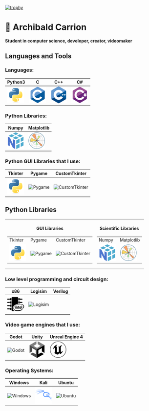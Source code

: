 [![trophy](https://github-profile-trophy.vercel.app/?username=archibald-carrion&theme=matrix)](https://github.com/ryo-ma/github-profile-trophy)

# 👾 Archibald Carrion
**Student in computer science, developer, creator, videomaker**

## Languages and Tools 
<div>

### Languages:
| Python3 | C | C++ | C# |
|----------|----------|----------|-----|
|  <img src="https://github.com/devicons/devicon/blob/master/icons/python/python-original.svg" title="Python"  alt="Python" width="55" height="55"/> |  <img src="https://github.com/devicons/devicon/blob/master/icons/c/c-original.svg" title="C"  alt="C" width="55" height="55"/> |  <img src="https://github.com/devicons/devicon/blob/master/icons/cplusplus/cplusplus-original.svg" title="C plus plus" alt="C++" width="55" height="55"/> |  <img src="https://github.com/devicons/devicon/blob/master/icons/csharp/csharp-original.svg" title="C sharp" alt="C#" width="55" height="55"/>|

### Python Libraries:
| Numpy | Matplotlib |
|----------|----------|
| <img src="https://github.com/devicons/devicon/blob/master/icons/numpy/numpy-original.svg" title="Numpy"  alt="Numpy" width="55" height="55"/> | <img src="https://github.com/devicons/devicon/blob/master/icons/matplotlib/matplotlib-original.svg" title="Matplotlib"  alt="Matplotlib" width="55" height="55"/> |

### Python GUI Libraries that I use:
| Tkinter | Pygame | CustomTkinter |
|----------|----------|----------|
| <img src="https://github.com/devicons/devicon/blob/master/icons/python/python-original.svg" title="Python"  alt="Python" width="55" height="55"/> | <img src="https://user-images.githubusercontent.com/46412508/170405943-e75458ec-6cb4-462e-91ba-43c861a3d6cf.png" title="Pygame"  alt="Pygame" width="55" height="55" align="center"/> | <img src="https://github.com/TomSchimansky/CustomTkinter/blob/master/customtkinter/assets/icons/CustomTkinter_icon_Windows.ico" title="CustomTkinter"  alt="CustomTkinter" width="55" height="55" align="center"/> |

## Python Libraries
<body>
<table border="0" style="background-color: transparent;">
<tr>
<td>
    <table border="0px" bordercolor="#F">
    <h4 align="center">GUI Libraries</h4>
    <tr>
        <td>Tkinter</td>
        <td>Pygame</td>
        <td>CustomTkinter</td>
    </tr>
    <tr>
        <td><img src="https://github.com/devicons/devicon/blob/master/icons/python/python-original.svg" title="Python"  alt="Python" width="55" height="55"/> </td>
        <td> <img src="https://user-images.githubusercontent.com/46412508/170405943-e75458ec-6cb4-462e-91ba-43c861a3d6cf.png" title="Pygame"  alt="Pygame" width="55" height="55" align="center"/> </td>
        <td>  <img src="https://github.com/TomSchimansky/CustomTkinter/blob/master/customtkinter/assets/icons/CustomTkinter_icon_Windows.ico" title="CustomTkinter"  alt="CustomTkinter" width="55" height="55" align="center"/> </td>
    </tr> 
    </table>
</td>
<td>
    <table border="0px" bordercolor="#F">
    <h4 align="center">Scientific Libraries</h4>
    <tr>
        <td>Numpy</td>
        <td>Matplotlib</td>
    </tr>
    <tr>
        <td><img src="https://github.com/devicons/devicon/blob/master/icons/numpy/numpy-original.svg" title="Numpy"  alt="Numpy" width="55" height="55"/> </td>
        <td><img src="https://github.com/devicons/devicon/blob/master/icons/matplotlib/matplotlib-original.svg" title="Matplotlib"  alt="Matplotlib" width="55" height="55"/> </td>
    </tr>
    </table>
</td>
</tr>
</table>




### Low level programming and circuit design:
| x86 |  Logisim | Verilog |
|----------|----------|----------|
| <img src="img/assembly_intel_icon_132576.svg" title="x86"  alt="x86" width="55" height="55"/> | <img src="https://upload.wikimedia.org/wikipedia/commons/b/ba/Logisim-icon.svg" title="Logisim"  alt="Logisim" width="55" height="55"/> |

### Video game engines that I use:
| Godot | Unity | Unreal Engine 4 |
|----------|----------|----------|
| <img src="https://godotengine.org/assets/press/logo_vertical_color_dark.png" title="Godot"  alt="Godot" width="55" height="55"/> | <img src="https://github.com/devicons/devicon/blob/master/icons/unity/unity-original.svg" title="Unity"  alt="Unity" width="55" height="55"/> | <img src="https://github.com/devicons/devicon/blob/master/icons/unrealengine/unrealengine-original.svg" title="Unreal Engine 4"  alt="Unreal Engine 4" width="55" height="55"/> |

### Operating Systems:
| Windows | Kali | Ubuntu |
|----------|----------|----------|
| <img src="https://github.com/canaleal/devicon/blob/new-icon-kali-linux/icons/windows8/windows8-original.svg" title="Windows"  alt="Windows" width="55" height="55"/> | <img src="https://github.com/canaleal/devicon/blob/new-icon-kali-linux/icons/kalilinux/kalilinux-original-wordmark.svg" title="Kali"  alt="Kali" width="55" height="55"/> | <img src="https://github.com/canaleal/devicon/blob/new-icon-kali-linux/icons/ubuntu/ubuntu-original.svg" title="Ubuntu"  alt="Ubuntu" width="55" height="55"/> |


</div>



<!--
**archibald-carrion/archibald-carrion** is a ✨ _special_ ✨ repository because its `README.md` (this file) appears on your GitHub profile.

Here are some ideas to get you started:

- 🔭 I’m currently working on ...
- 🌱 I’m currently learning ...
- 👯 I’m looking to collaborate on ...
- 🤔 I’m looking for help with ...
- 💬 Ask me about ...
- 📫 How to reach me: ...
- 😄 Pronouns: ...
- ⚡ Fun fact: ...
-->